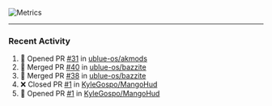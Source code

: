 ![Metrics](https://metrics.lecoq.io/KyleGospo?template=classic&base=header%2C%20activity%2C%20community%2C%20repositories%2C%20metadata&base.indepth=false&base.hireable=false&base.skip=false&config.timezone=America%2FLos_Angeles)

---
### Recent Activity
<!--START_SECTION:activity-->
1. 💪 Opened PR [#31](https://github.com/ublue-os/akmods/pull/31) in [ublue-os/akmods](https://github.com/ublue-os/akmods)
2. 🎉 Merged PR [#40](https://github.com/ublue-os/bazzite/pull/40) in [ublue-os/bazzite](https://github.com/ublue-os/bazzite)
3. 🎉 Merged PR [#38](https://github.com/ublue-os/bazzite/pull/38) in [ublue-os/bazzite](https://github.com/ublue-os/bazzite)
4. ❌ Closed PR [#1](https://github.com/KyleGospo/MangoHud/pull/1) in [KyleGospo/MangoHud](https://github.com/KyleGospo/MangoHud)
5. 💪 Opened PR [#1](https://github.com/KyleGospo/MangoHud/pull/1) in [KyleGospo/MangoHud](https://github.com/KyleGospo/MangoHud)
<!--END_SECTION:activity-->
